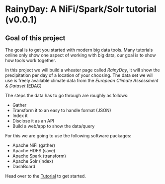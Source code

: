 
# RainyDay: A NiFi/Spark/Solr tutorial (v0.0.1)

## Goal of this project
The goal is to get you started with modern big data tools. 
Many tutorials online only show one aspect of working with big data, our goal is to show how tools work together.

In this project we will build a wheater page called *RainyDay*, it will show the precipitation per day of a location of your choosing.  The data set we will use is freely available climate data from the *European Climate Assessment & Dataset* ([EDAC](http://www.ecad.eu/))

The steps the data has to go through are roughly as follows:

- Gather
- Transform it to an easy to handle format (JSON)
- Index it
- Disclose it as an API
- Build a web/app to show the data/query

For this we are going to use the following software packages:

- Apache NiFi (gather)
- Apache HDFS (save)
- Apache Spark (transform)
- Apache Solr (index)
- DashBoard 

Head over to the [Tutorial](tutorial_start.md) to get started.